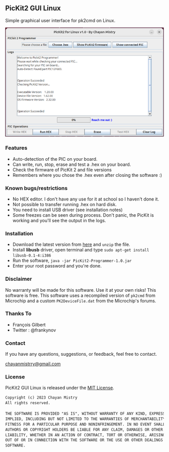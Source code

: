 ## PicKit2 GUI Linux
Simple graphical user interface for pk2cmd on Linux.

![](/doc/PicKit2-GUI-Linux.png)

### Features
- Auto-detection of the PIC on your board.
- Can write, run, stop, erase and test a .hex on your board.
- Check the firmware of PicKit 2 and file versions
- Remembers where you chose the .hex even after closing the software :)

### Known bugs/restrictions
- No HEX editor. I don't have any use for it at school so I haven't done it.
- Not possible to transfer running .hex on hard disk.
- You need to install USB driver (see installation notes)
- Some freezes can be seen during process. Don't panic, the PicKit is working and you'll see the output in the logs.

### Installation
- Download the latest version from [here](https://github.com/chayanforyou/PicKit2-GUI-Linux/releases/latest) and `unzip` the file.
- Install **libusb** driver, open terminal and type `sudo apt-get install libusb-0.1-4:i386`
- Run the software, `java -jar PicKit2-Programmer-1.0.jar`
- Enter your root password and you're done.

### Disclaimer
No warranty will be made for this software. Use it at your own risks!
This software is free.
This software uses a recompiled version of `pk2cmd` from Microchip and a custom `PK2DeviceFile.dat` from the Microchip's forums.

### Thanks To
- François Gilbert
- Twitter : @frankynov

### Contact
If you have any questions, suggestions, or feedback, feel free to contact.

chayanmistrry@gmail.com

### License
PicKit2 GUI Linux is released under the [MIT License](LICENSE).

```dtd
Copyright (c) 2023 Chayan Mistry
All rights reserved.

THE SOFTWARE IS PROVIDED "AS IS", WITHOUT WARRANTY OF ANY KIND, EXPRESS OR
IMPLIED, INCLUDING BUT NOT LIMITED TO THE WARRANTIES OF MERCHANTABILITY,
FITNESS FOR A PARTICULAR PURPOSE AND NONINFRINGEMENT. IN NO EVENT SHALL THE
AUTHORS OR COPYRIGHT HOLDERS BE LIABLE FOR ANY CLAIM, DAMAGES OR OTHER
LIABILITY, WHETHER IN AN ACTION OF CONTRACT, TORT OR OTHERWISE, ARISING FROM,
OUT OF OR IN CONNECTION WITH THE SOFTWARE OR THE USE OR OTHER DEALINGS IN THE
SOFTWARE.
```
